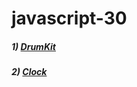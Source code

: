 # javascript-30
##### 1) [DrumKit](https://curiousdilip.github.io/javascript-30/1-drumkit/)
##### 2) [Clock](https://curiousdilip.github.io/javascript-30/2-Clock/)
